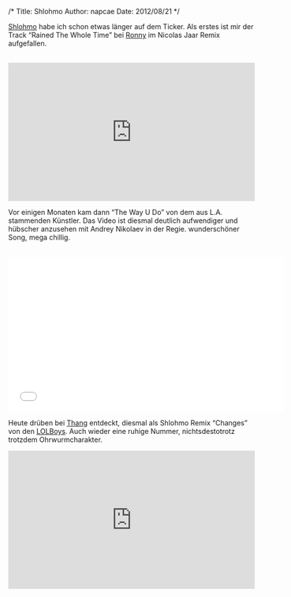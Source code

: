 /*
Title: Shlohmo
Author: napcae
Date: 2012/08/21
*/

[Shlohmo][1] habe ich schon etwas länger auf dem Ticker. Als erstes ist mir der Track “Rained The Whole Time” bei [Ronny][2] im Nicolas Jaar Remix aufgefallen.  
<br>
<div class="elastic-video"><iframe src="http://player.vimeo.com/video/40500176?title=0&amp;byline=0&amp;portrait=0&amp;color=ffffff" width="500" height="281" frameborder="0" webkitAllowFullScreen mozallowfullscreen allowFullScreen></iframe></div>

Vor einigen Monaten kam dann “The Way U Do” von dem aus L.A. stammenden Künstler. Das Video ist diesmal deutlich aufwendiger und hübscher anzusehen mit Andrey Nikolaev in der Regie. wunderschöner Song, mega chillig.  
<br>
<div class="elastic-video"><iframe width="560" height="315" src="//www.youtube.com/embed/Nnp56bQK4Xc?theme=light" frameborder="0" allowfullscreen></iframe></div>

Heute drüben bei [Thang][3] entdeckt, diesmal als Shlohmo Remix “Changes” von den [LOLBoys][4]. Auch wieder eine ruhige Nummer, nichtsdestotrotz trotzdem Ohrwurmcharakter.  
<div class="elastic-video"><iframe src="http://player.vimeo.com/video/47809024?title=0&amp;byline=0&amp;portrait=0&amp;color=ffffff" width="500" height="281" frameborder="0" webkitAllowFullScreen mozallowfullscreen allowFullScreen></iframe></div>

 [1]: https://www.facebook.com/pages/Shlohmo/215424843565
 [2]: http://www.kaputtmutterfischwerk.de/
 [3]: http://www.electru.de/2012-08-21/lol-boys-changes-shlohmo-remix/
 [4]: http://lolboysontumblr.tumblr.com/